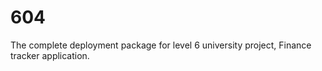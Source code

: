 # 604
The complete deployment package for level 6 university project, Finance tracker application. 
